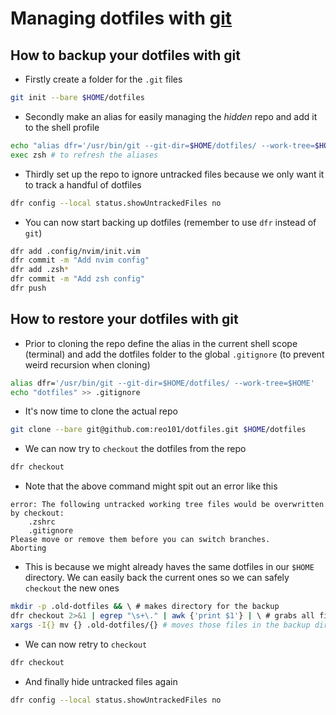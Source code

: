 # Managing dotfiles with [git](git)
## How to backup your dotfiles with git
- Firstly create a folder for the `.git` files
```bash
git init --bare $HOME/dotfiles
```
- Secondly make an alias for easily managing the _hidden_ repo and add it to the shell profile
```bash
echo "alias dfr='/usr/bin/git --git-dir=$HOME/dotfiles/ --work-tree=$HOME'" >> $HOME/.zsh_profile
exec zsh # to refresh the aliases
```
- Thirdly set up the repo to ignore untracked files because we only want it to track a handful of dotfiles
```bash
dfr config --local status.showUntrackedFiles no
```
- You can now start backing up dotfiles (remember to use `dfr` instead of `git`)
```bash
dfr add .config/nvim/init.vim
dfr commit -m "Add nvim config"
dfr add .zsh*
dfr commit -m "Add zsh config"
dfr push
```
## How to restore your dotfiles with git
- Prior to cloning the repo define the alias in the current shell scope (terminal) and add the dotfiles folder to the global `.gitignore` (to prevent weird recursion when cloning)
```bash
alias dfr='/usr/bin/git --git-dir=$HOME/dotfiles/ --work-tree=$HOME'
echo "dotfiles" >> .gitignore
```
- It's now time to clone the actual repo
```bash
git clone --bare git@github.com:reo101/dotfiles.git $HOME/dotfiles
```
- We can now try to `checkout` the dotfiles from the repo
```bash
dfr checkout
```
- Note that the above command might spit out an error like this
```
error: The following untracked working tree files would be overwritten by checkout:
    .zshrc
    .gitignore
Please move or remove them before you can switch branches.
Aborting
```
- This is because we might already haves the same dotfiles in our `$HOME` directory. We can easily back the current ones so we can safely `checkout` the new ones
```bash
mkdir -p .old-dotfiles && \ # makes directory for the backup
dfr checkout 2>&1 | egrep "\s+\." | awk {'print $1'} | \ # grabs all files from the error message
xargs -I{} mv {} .old-dotfiles/{} # moves those files in the backup directory
```
- We can now retry to `checkout`
```bash
dfr checkout
```
- And finally hide untracked files again
```bash
dfr config --local status.showUntrackedFiles no
```
